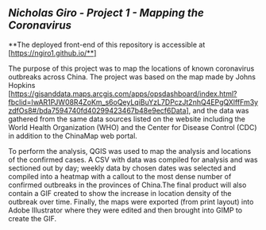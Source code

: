 ## ***Nicholas Giro - Project 1 - Mapping the Coronavirus***

**The deployed front-end of this repository is accessible at [https://ngiro1.github.io/**]

The purpose of this project was to map the locations of known coronavirus outbreaks across China. The project was based on the map made by Johns Hopkins [https://gisanddata.maps.arcgis.com/apps/opsdashboard/index.html?fbclid=IwAR1PJW08R4ZoKm_s6oQeyLqiBuYzL7DPczJt2nhQ4EPgQXlffFm3yzdfOs8#/bda7594740fd40299423467b48e9ecf6Data], and the data was gathered from the same data sources listed on the website including the World Health Organization (WHO) and the Center for Disease Control (CDC) in addition to the ChinaMap web portal.

To perform the analysis, QGIS was used to map the analysis and locations of the confirmed cases. A CSV with data was compiled for analysis and was sectioned out by day; weekly data by chosen dates was selected and compiled into a heatmap with a callout to the most dense number of confirmed outbreaks in the provinces of China.The final product will also contain a GIF created to show the increase in location density of the outbreak over time. Finally, the maps were exported (from print layout) into Adobe Illustrator where they were edited and then brought into GIMP to create the GIF.



